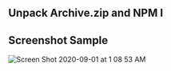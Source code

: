 ## Unpack Archive.zip and NPM I

## Screenshot Sample

![Screen Shot 2020-09-01 at 1 08 53 AM](https://user-images.githubusercontent.com/15071636/91801122-e9c60000-ebef-11ea-9475-e8515daee506.png)
